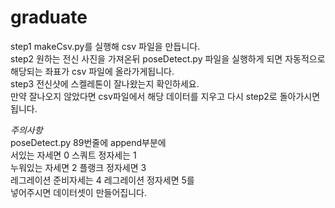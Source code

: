 # graduate
step1 makeCsv.py를 실행해 csv 파일을 만듭니다.\
step2 원하는 전신 사진을 가져온뒤 poseDetect.py 파일을 실행하게 되면 자동적으로 해당되는 좌표가 csv 파일에 올라가게됩니다.\
step3 전신샷에 스켈레톤이 잘나왔는지 확인하세요.\
만약 잘나오지 않았다면 csv파일에서 해당 데이터를 지우고 다시 step2로 돌아가시면 됩니다.

*주의사항*\
poseDetect.py 89번줄에 append부분에 \
서있는 자세면 0 스쿼트 정자세는 1\
누워있는 자세면 2 플랭크 정자세면 3\
레그레이션 준비자세는 4 레그레이션 정자세면 5를\
넣어주시면 데이터셋이 만들어집니다.
